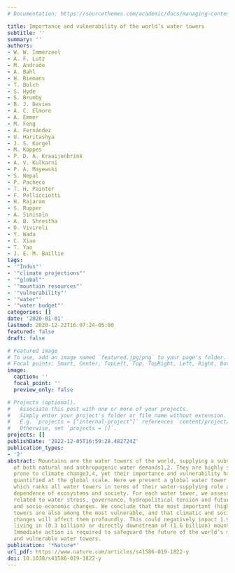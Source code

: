 ```yaml
---
# Documentation: https://sourcethemes.com/academic/docs/managing-content/

title: Importance and vulnerability of the world’s water towers
subtitle: ''
summary: ''
authors:
- W. W. Immerzeel
- A. F. Lutz
- M. Andrade
- A. Bahl
- H. Biemans
- T. Bolch
- S. Hyde
- S. Brumby
- B. J. Davies
- A. C. Elmore
- A. Emmer
- M. Feng
- A. Fernández
- U. Haritashya
- J. S. Kargel
- M. Koppes
- P. D. A. Kraaijenbrink
- A. V. Kulkarni
- P. A. Mayewski
- S. Nepal
- P. Pacheco
- T. H. Painter
- F. Pellicciotti
- H. Rajaram
- S. Rupper
- A. Sinisalo
- A. B. Shrestha
- D. Viviroli
- Y. Wada
- C. Xiao
- T. Yao
- J. E. M. Baillie
tags:
- '"Indus"'
- '"climate projections"'
- '"global"'
- '"mountain resources"'
- '"vulnerability"'
- '"water"'
- '"water budget"'
categories: []
date: '2020-01-01'
lastmod: 2020-12-22T16:07:24-05:00
featured: false
draft: false

# Featured image
# To use, add an image named `featured.jpg/png` to your page's folder.
# Focal points: Smart, Center, TopLeft, Top, TopRight, Left, Right, BottomLeft, Bottom, BottomRight.
image:
  caption: ''
  focal_point: ''
  preview_only: false

# Projects (optional).
#   Associate this post with one or more of your projects.
#   Simply enter your project's folder or file name without extension.
#   E.g. `projects = ["internal-project"]` references `content/project/deep-learning/index.md`.
#   Otherwise, set `projects = []`.
projects: []
publishDate: '2022-12-05T16:59:28.482724Z'
publication_types:
- '2'
abstract: Mountains are the water towers of the world, supplying a substantial part
  of both natural and anthropogenic water demands1,2. They are highly sensitive and
  prone to climate change3,4, yet their importance and vulnerability have not been
  quantified at the global scale. Here we present a global water tower index (WTI),
  which ranks all water towers in terms of their water-supplying role and the downstream
  dependence of ecosystems and society. For each water tower, we assess its vulnerability
  related to water stress, governance, hydropolitical tension and future climatic
  and socio-economic changes. We conclude that the most important (highest WTI) water
  towers are also among the most vulnerable, and that climatic and socio-economic
  changes will affect them profoundly. This could negatively impact 1.9 billion people
  living in (0.3 billion) or directly downstream of (1.6 billion) mountainous areas.
  Immediate action is required to safeguard the future of the world’s most important
  and vulnerable water towers.
publication: '*Nature*'
url_pdf: https://www.nature.com/articles/s41586-019-1822-y
doi: 10.1038/s41586-019-1822-y
---
```

